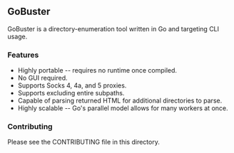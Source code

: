 ## GoBuster ##

GoBuster is a directory-enumeration tool written in Go and targeting CLI usage.

### Features ###

* Highly portable -- requires no runtime once compiled.
* No GUI required.
* Supports Socks 4, 4a, and 5 proxies.
* Supports excluding entire subpaths.
* Capable of parsing returned HTML for additional directories to parse.
* Highly scalable -- Go's parallel model allows for many workers at once.

### Contributing ###

Please see the CONTRIBUTING file in this directory.
